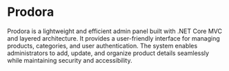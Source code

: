 # Prodora

<p>
  Prodora is a lightweight and efficient admin panel built with .NET Core MVC and layered architecture. It provides a user-friendly interface for managing products, categories, and user authentication. The system enables administrators to add, update, and organize product details seamlessly while maintaining security and accessibility.
</p>
